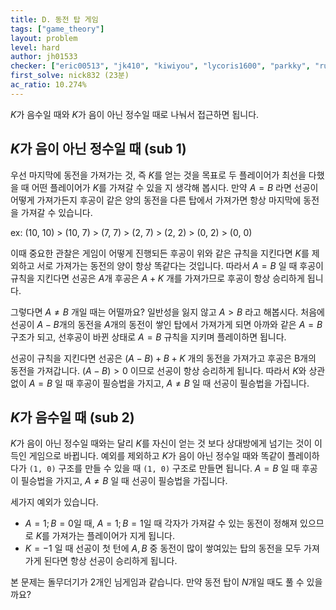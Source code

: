 ```yaml
---
title: D. 동전 탑 게임
tags: ["game_theory"]
layout: problem
level: hard
author: jh01533
checker: ["eric00513", "jk410", "kiwiyou", "lycoris1600", "parkky", "rustiebeats", "tony9402", "utilforever"]
first_solve: nick832 (23분)
ac_ratio: 10.274%
---
```


$K$가 음수일 때와 $K$가 음이 아닌 정수일 때로 나눠서 접근하면 됩니다.

## $K$가 음이 아닌 정수일 때 (sub 1)
우선 마지막에 동전을 가져가는 것, 즉 $K$를 얻는 것을 목표로 두 플레이어가 최선을 다했을 때 어떤 플레이어가 $K$를 가져갈 수 있을 지 생각해 봅시다. 만약 $A = B$ 라면 선공이 어떻게 가져가든지 후공이 같은 양의 동전을 다른 탑에서 가져가면 항상 마지막에 동전을 가져갈 수 있습니다.

ex: (10, 10) > (10, 7) > (7, 7) > (2, 7) > (2, 2) > (0, 2) > (0, 0)

이때 중요한 관찰은 게임이 어떻게 진행되든 후공이 위와 같은 규칙을 지킨다면 $K$를 제외하고 서로 가져가는 동전의 양이 항상 똑같다는 것입니다. 따라서 $A = B$ 일 때 후공이 규칙을 지킨다면 선공은 $A$개 후공은 $A+K$ 개를 가져가므로 후공이 항상 승리하게 됩니다.

그렇다면 $A \neq B$ 개일 때는 어떨까요? 일반성을 잃지 않고 $A > B$ 라고 해봅시다. 처음에 선공이 $A-B$개의 동전을 $A$개의 동전이 쌓인 탑에서 가져가게 되면 아까와 같은 $A = B$ 구조가 되고, 선후공이 바뀐 상태로 $A = B$ 규칙을 지키며 플레이하면 됩니다.

선공이 규칙을 지킨다면 선공은 $(A-B)+B+K$ 개의 동전을 가져가고 후공은 B개의 동전을 가져갑니다. $(A-B) > 0$ 이므로 선공이 항상 승리하게 됩니다. 따라서 $K$와 상관없이 $A = B$ 일 때 후공이 필승법을 가지고, $A \neq B$ 일 때 선공이 필승법을 가집니다.

## $K$가 음수일 때 (sub 2)

$K$가 음이 아닌 정수일 때와는 달리 $K$를 자신이 얻는 것 보다 상대방에게 넘기는 것이 이득인 게임으로 바뀝니다. 예외를 제외하고 $K$가 음이 아닌 정수일 때와 똑같이 플레이하다가 `(1, 0)` 구조를 만들 수 있을 때 `(1, 0)` 구조로 만들면 됩니다. $A = B$ 일 때 후공이 필승법을 가지고, $A \neq B$ 일 때 선공이 필승법을 가집니다.

세가지 예외가 있습니다.
* $A = 1; B = 0$일 때, $A = 1; B = 1$일 때
    각자가 가져갈 수 있는 동전이 정해져 있으므로 $K$를 가져가는 플레이어가 지게 됩니다.
* $K = -1$ 일 때
    선공이 첫 턴에 $A, B$ 중 동전이 많이 쌓여있는 탑의 동전을 모두 가져가게 된다면 항상 선공이 승리하게 됩니다.

본 문제는 돌무더기가 2개인 님게임과 같습니다. 만약 동전 탑이 $N$개일 때도 풀 수 있을까요?
